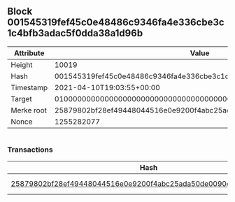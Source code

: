 ## Block 001545319fef45c0e48486c9346fa4e336cbe3c1c4bfb3adac5f0dda38a1d96b

Attribute | Value
--- | ---
Height | 10019
Hash | 001545319fef45c0e48486c9346fa4e336cbe3c1c4bfb3adac5f0dda38a1d96b
Timestamp | 2021-04-10T19:03:55+00:00
Target | 0100000000000000000000000000000000000000000000000000000000000000
Merke root | 25879802bf28ef49448044516e0e9200f4abc25ada50de0090e1cede2eda8726
Nonce | 1255282077

```

```

### Transactions

Hash | Amount
--- | ---
[25879802bf28ef49448044516e0e9200f4abc25ada50de0090e1cede2eda8726](25879802bf28ef49448044516e0e9200f4abc25ada50de0090e1cede2eda8726.md) | 10.00000000 SKEPTI 
